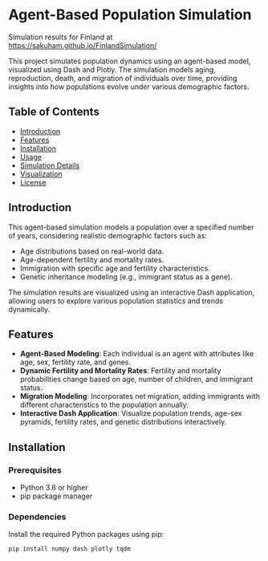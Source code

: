 # Agent-Based Population Simulation

Simulation results for Finland at https://sakuham.github.io/FinlandSimulation/

This project simulates population dynamics using an agent-based model, visualized using Dash and Plotly. The simulation models aging, reproduction, death, and migration of individuals over time, providing insights into how populations evolve under various demographic factors.

## Table of Contents

- [Introduction](#introduction)
- [Features](#features)
- [Installation](#installation)
- [Usage](#usage)
- [Simulation Details](#simulation-details)
- [Visualization](#visualization)
- [License](#license)

## Introduction

This agent-based simulation models a population over a specified number of years, considering realistic demographic factors such as:

- Age distributions based on real-world data.
- Age-dependent fertility and mortality rates.
- Immigration with specific age and fertility characteristics.
- Genetic inheritance modeling (e.g., immigrant status as a gene).

The simulation results are visualized using an interactive Dash application, allowing users to explore various population statistics and trends dynamically.

## Features

- **Agent-Based Modeling**: Each individual is an agent with attributes like age, sex, fertility rate, and genes.
- **Dynamic Fertility and Mortality Rates**: Fertility and mortality probabilities change based on age, number of children, and immigrant status.
- **Migration Modeling**: Incorporates net migration, adding immigrants with different characteristics to the population annually.
- **Interactive Dash Application**: Visualize population trends, age-sex pyramids, fertility rates, and genetic distributions interactively.

## Installation

### Prerequisites

- Python 3.6 or higher
- pip package manager

### Dependencies

Install the required Python packages using pip:

```bash
pip install numpy dash plotly tqdm
